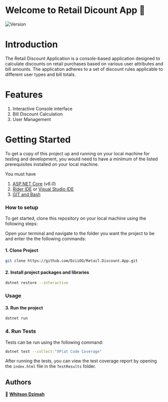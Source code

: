 ﻿# Welcome to Retail Dicount App 👋
![Version](https://img.shields.io/badge/version-1.0.0-blue.svg?cacheSeconds=2592000)

# Introduction
The Retail Discount Application is a console-based application designed to calculate discounts on retail purchases based on various user attributes and bill amounts. The application adheres to a set of discount rules applicable to different user types and bill totals.

# Features
1. Interactive Console interface
2. Bill Discount Calculation
3. User Management

# Getting Started
To get a copy of this project up and running on your local machine for testing and development, you would need to have a minimum of the listed prerequisites installed on your local machine.

You must have

1. [ASP.NET Core](https://github.com/aspnet/Home) (_v6.0_)
2. [Rider IDE](https://www.jetbrains.com/rider/) or [Visual Studio IDE](https://visualstudio.microsoft.com/)
3. [GIT and Bash](https://git-scm.com/downloads)


### How to setup

To get started, clone this repository on your local machine using the following steps:

Open your terminal and navigate to the folder you want the project to be and enter the the following commands:

#### 1. Clone Project

```bash
git clone https://github.com/DziiOG/Retail.Discount.App.git
```

#### 2. Install project packages and libraries
```bash
dotnet restore --interactive
```
### Usage
#### 3. Run the project
```bash
dotnet run
```

### 4. Run Tests
Tests can be run using the following command:
```bash
dotnet test --collect:"XPlat Code Coverage"
```
After running the tests, you can view the test coverage report by opening the `index.html` file in the `TestResults` folder.

## Authors
👤 **[Whitson Dzimah](whitsonwilliam@icloud.com)**

